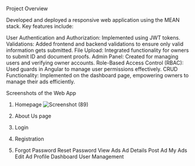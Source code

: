 Project Overview

Developed and deployed a responsive web application using the MEAN stack. Key features include:

User Authentication and Authorization: Implemented using JWT tokens.
Validations: Added frontend and backend validations to ensure only valid information gets submitted.
File Upload: Integrated functionality for owners to submit ID and document proofs.
Admin Panel: Created for managing users and verifying owner accounts.
Role-Based Access Control (RBAC): Used guards in Angular to manage user permissions effectively.
CRUD Functionality: Implemented on the dashboard page, empowering owners to manage their ads efficiently.


Screenshots of the Web App

1. Homepage
    ![Screenshot (89)](https://github.com/suraj-sh/storagebox/assets/88436237/149b1433-646a-4572-a79a-33e95cd54bd4)
3. About Us page
4. Login

5. Registration
6. Forgot Password
Reset Password
View Ads
Ad Details
Post Ad
My Ads
Edit Ad
Profile
Dashboard
User Management
